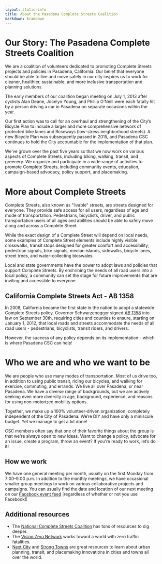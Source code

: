 ```yaml
---
layout: static-info
title: About the Pasadena Complete Streets Coalition
markdown: kramdown
---
```

<!--About Pasadena CSC-->

# Our Story: The Pasadena Complete Streets Coalition

We are a coalition of volunteers dedicated to promoting Complete Streets projects and policies in Pasadena, California. Our belief that everyone should be able to live and move safely in our city inspires us to work for cleaner, healthier, sustainable, and more inclusive transportation and planning solutions.

The early members of our coalition began meeting on July 1, 2013 after cyclists Alan Deane, Jocelyn Young, and Phillip O’Neill were each fatally hit by a person driving a car in Pasadena on separate occasions within the year.

Our first action was to call for an overhaul and strengthening of the City’s Bicycle Plan to include a larger and more comprehensive network of protected bike lanes and Roseways (low-stress neighborhood streets). A new Bicycle Plan was subsequently passed in 2015, and Pasadena CSC continues to hold the City accountable for the implementation of that plan.

We've grown over the past five years so that we now work on various aspects of Complete Streets, including biking, walking, transit, and greenery. We organize and participate in a wide range of activities to promote Complete Streets, including community events, education, campaign-based advocacy, policy support, and placemaking. 
 

<!--About Complete Streets-->
# More about Complete Streets
 
Complete Streets, also known as "livable" streets, are streets designed for everyone. They provide safe access for all users, regardless of age and mode of transportation. Pedestrians, bicyclists, driver, and public transportation users of all ages and abilities should be able to safely move along and across a Complete Street.

While the exact design of a Complete Street will depend on local needs, some examples of Complete Street elements include highly visible crosswalks, transit stops designed for greater comfort and accessibility, pedestrian signals, bike signals, median islands, sidewalks, bicycle lanes, street trees, and water-collecting bioswales. 

Local and state governments have the power to adopt laws and policies that support Complete Streets. By enshrining the needs of all road users into a local policy, a community can set the stage for future improvements that are inviting and accessible to everyone. 

## California Complete Streets Act - AB 1358
In 2008, California became the first state in the nation to adopt a statewide Complete Streets policy. Governor Schwarzenegger signed [AB 1358](http://www.leginfo.ca.gov/pub/07-08/bill/asm/ab_1351-1400/ab_1358_bill_20080908_enrolled.html) into law on September 30th, requiring cities and counties to ensure, starting on January 1, 2012, that local roads and streets accommodate the needs of all road users - pedestrians, bicyclists, transit riders, and drivers. 

However, the success of any policy depends on its implementation - which is where Pasadena CSC can help!

# Who we are and who we want to be 

We are people who use many modes of transportation. Most of us drive too, in addition to using public transit, riding our bicycles, and walking for exercise, commuting, and errands. We live all over Pasadena, or near Pasadena. We have a diverse range of backgrounds, but we are actively seeking even more diversity in age, background, experience, and reasons for using non-motorized mobility options.

Together, we make up a 100% volunteer-driven organization, completely independent of the City of Pasadena. We’re DIY and have only a miniscule budget. Yet we manage to get a lot done! 

CSC members often say that one of their favorite things about the group is that we're always open to new ideas. Want to change a policy, advocate for an issue, create a program, throw an event? If you're ready to work, let’s do it! 

## How we work 

We have one general meeting per month, usually on the first Monday from 7:00–9:00 p.m. In addition to the monthly meetings, we have occasional smaller group meetings to work on various collaborative projects and campaigns. You can usually find the date and location of our next meeting on our [Facebook event feed](https://www.facebook.com/pg/pasadenacsc/events/) (regardless of whether or not you use Facebook!)

## Additional resources
- The [National Complete Streets Coalition](https://smartgrowthamerica.org/program/national-complete-streets-coalition/) has tons of resources to dig deeper. 
- The [Vision Zero Network](http://visionzeronetwork.org) works toward a world with zero traffic fatalities.
- [Next City](https://nextcity.org) and [Strong Towns](https://www.strongtowns.org) are great resources to learn about urban planning, transit, and placemaking innovations in cities and towns all over the world.

